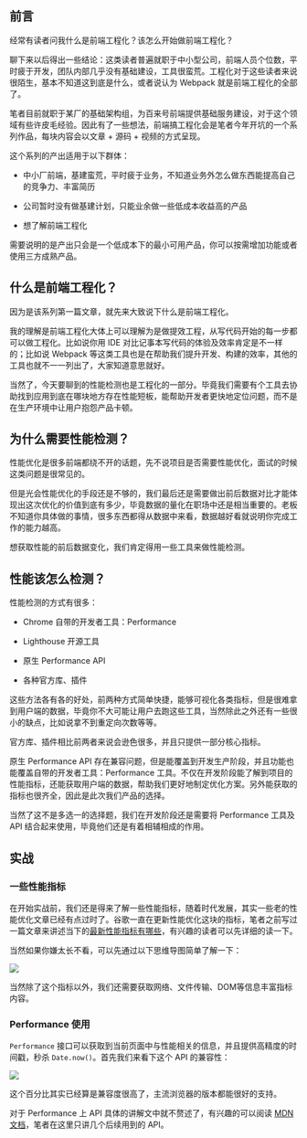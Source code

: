 ## 前言

经常有读者问我什么是前端工程化？该怎么开始做前端工程化？

聊下来以后得出一些结论：这类读者普遍就职于中小型公司，前端人员个位数，平时疲于开发，团队内部几乎没有基础建设，工具很蛮荒。工程化对于这些读者来说很陌生，基本不知道这到底是什么，或者说认为 Webpack 就是前端工程化的全部了。

笔者目前就职于某厂的基础架构组，为百来号前端提供基础服务建设，对于这个领域有些许皮毛经验。因此有了一些想法，前端搞工程化会是笔者今年开坑的一个系列作品，每块内容会以文章 + 源码 + 视频的方式呈现。

这个系列的产出适用于以下群体：

- 中小厂前端，基建蛮荒，平时疲于业务，不知道业务外怎么做东西能提高自己的竞争力、丰富简历

- 公司暂时没有做基建计划，只能业余做一些低成本收益高的产品

- 想了解前端工程化

需要说明的是产出只会是一个低成本下的最小可用产品，你可以按需增加功能或者使用三方成熟产品。

## 什么是前端工程化？

因为是该系列第一篇文章，就先来大致说下什么是前端工程化。

我的理解是前端工程化大体上可以理解为是做提效工程，从写代码开始的每一步都可以做工程化。比如说你用 IDE 对比记事本写代码的体验及效率肯定是不一样的；比如说 Webpack 等这类工具也是在帮助我们提升开发、构建的效率，其他的工具也就不一一列出了，大家知道意思就好。

当然了，今天要聊到的性能检测也是工程化的一部分。毕竟我们需要有个工具去协助找到应用到底在哪块地方存在性能短板，能帮助开发者更快地定位问题，而不是在生产环境中让用户抱怨产品卡顿。

## 为什么需要性能检测？

性能优化是很多前端都绕不开的话题，先不说项目是否需要性能优化，面试的时候这类问题是很常见的。

但是光会性能优化的手段还是不够的，我们最后还是需要做出前后数据对比才能体现出这次优化的价值到底有多少，毕竟数据的量化在职场中还是相当重要的。老板不知道你具体做的事情，很多东西都得从数据中来看，数据越好看就说明你完成工作的能力越高。

想获取性能的前后数据变化，我们肯定得用一些工具来做性能检测。

## 性能该怎么检测？

性能检测的方式有很多：

- Chrome 自带的开发者工具：Performance

- Lighthouse 开源工具

- 原生 Performance API

- 各种官方库、插件

这些方法各有各的好处，前两种方式简单快捷，能够可视化各类指标，但是很难拿到用户端的数据，毕竟你不大可能让用户去跑这些工具，当然除此之外还有一些很小的缺点，比如说拿不到重定向次数等等。

官方库、插件相比前两者来说会逊色很多，并且只提供一部分核心指标。

原生 Performance API 存在兼容问题，但是能覆盖到开发生产阶段，并且功能也能覆盖自带的开发者工具：Performance 工具。不仅在开发阶段能了解到项目的性能指标，还能获取用户端的数据，帮助我们更好地制定优化方案。另外能获取的指标也很齐全，因此是此次我们产品的选择。

当然了这不是多选一的选择题，我们在开发阶段还是需要将 Performance 工具及 API 结合起来使用，毕竟他们还是有着相辅相成的作用。

## 实战

### 一些性能指标

在开始实战前，我们还是得来了解一些性能指标，随着时代发展，其实一些老的性能优化文章已经有点过时了。谷歌一直在更新性能优化这块的指标，笔者之前写过一篇文章来讲述当下的[最新性能指标有哪些](https://juejin.cn/post/6850037270729359367)，有兴趣的读者可以先详细的读一下。

当然如果你嫌太长不看，可以先通过以下思维导图简单了解一下：

![](https://yck-1254263422.cos.ap-shanghai.myqcloud.com/2021/01/15/16107213325858.jpg)

当然除了这个指标以外，我们还需要获取网络、文件传输、DOM等信息丰富指标内容。

### Performance 使用

`Performance` 接口可以获取到当前页面中与性能相关的信息，并且提供高精度的时间戳，秒杀 `Date.now()`。首先我们来看下这个 API 的兼容性：

![](https://yck-1254263422.cos.ap-shanghai.myqcloud.com/2021/01/15/16107232567627.png)

这个百分比其实已经算是兼容度很高了，主流浏览器的版本都能很好的支持。

对于 Performance 上 API 具体的讲解文中就不赘述了，有兴趣的可以阅读 [MDN 文档](https://developer.mozilla.org/zh-CN/docs/Web/API/Performance)，笔者在这里只讲几个后续用到的 API。